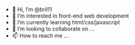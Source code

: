 - 👋 Hi, I’m @bril11
- 👀 I’m interested in front-end web development
- 🌱 I’m currently learning html/css/javascript
- 💞️ I’m looking to collaborate on ...
- 📫 How to reach me ...

<!---
bril11/bril11 is a ✨ special ✨ repository because its `README.md` (this file) appears on your GitHub profile.
You can click the Preview link to take a look at your changes.
--->
